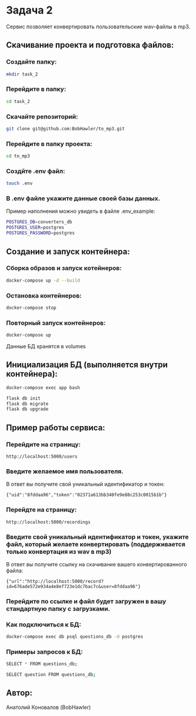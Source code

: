 # Задача 2

Сервис позволяет конвертировать пользовательские wav-файлы в mp3.

## Скачивание проекта и подготовка файлов:

### Создайте папку:
```bash
mkdir task_2
```

### Перейдите в папку:
```bash
cd task_2
```
### Скачайте репозиторий:
```bash
git clone git@github.com:BobHawler/to_mp3.git
```

### Перейдите в папку проекта:
```bash
cd to_mp3
```

### Создйте .env файл:
```bash
touch .env
```

### В .env файле укажите данные своей базы данных.
Пример наполнения можно увидеть в файле .env_example:
```bash
POSTGRES_DB=converters_db
POSTGRES_USER=postgres
POSTGRES_PASSWORD=postgres
```

## Создание и запуск контейнера:

### Сборка образов и запуск котейнеров:

```bash
docker-compose up -d --build
```
### Остановка контейнеров:
```bash
docker-compose stop
```
### Повторный запуск контейнеров:
```bash
docker-compose up
```
Данные БД хранятся в volumes

## Инициализация БД (выполняется внутри контейнера):
```bash
docker-compose exec app bash
```
```bash
flask db init
flask db migrate
flask db upgrade
```
## Пример работы сервиса:

### Перейдите на страницу:
```
http://localhost:5000/users
```
### Введите желаемое имя пользователя.
В ответ вы получите свой уникальный идентификатор и токен:
```
{"uid":"8fddaa96","token":"02371a613bb340fe9e88c253c0015b1b"}
```
### Перейдте на страницу:
```
http://localhost:5000/recordings
```

### Введите свой уникальный идентификатор и токен, укажите файл, который желаете конвертировать (поддерживается только конвертация из wav в mp3)

В ответ вы получите ссылку на скачивание вашего конвертированного файла:
```
{"url":"http://localhost:5000/record?id=676ade572e934a4e8ef723e1dc7bac7c&user=8fddaa96"}
```
### Перейдите по ссылке и файл будет загружен в вашу стандартную папку с загрузками.

### Как подключиться к БД:
```bash
docker-compose exec db psql questions_db -U postgres
```
### Примеры запросов к БД:
```bash
SELECT * FROM questions_db;

SELECT question FROM questions_db;
```

## Автор:
Анатолий Коновалов (BobHawler)
